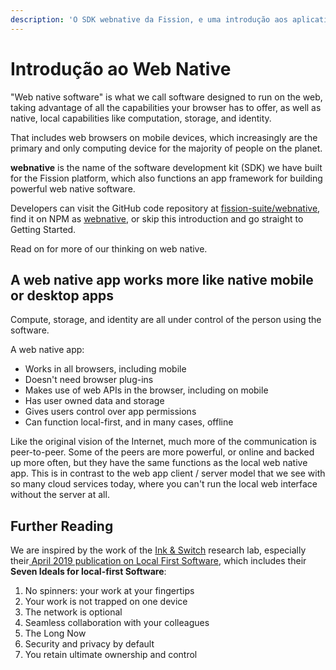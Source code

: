 ```yaml
---
description: 'O SDK webnative da Fission, e uma introdução aos aplicativos nativos da web'
---
```


# Introdução ao Web Native 

"Web native software" is what we call software designed to run on the web, taking advantage of all the capabilities your browser has to offer, as well as native, local capabilities like computation, storage, and identity.

That includes web browsers on mobile devices, which increasingly are the primary and only computing device for the majority of people on the planet.

**webnative** is the name of the software development kit \(SDK\) we have built for the Fission platform, which also functions an app framework for building powerful web native software.

Developers can visit the GitHub code repository at [fission-suite/webnative](https://github.com/fission-suite/webnative), find it on NPM as [webnative](https://www.npmjs.com/package/webnative), or skip this introduction and go straight to Getting Started.

Read on for more of our thinking on web native.

## A web native app works more like native mobile or desktop apps

Compute, storage, and identity are all under control of the person using the software.

A web native app:

* Works in all browsers, including mobile
* Doesn't need browser plug-ins
* Makes use of web APIs in the browser, including on mobile
* Has user owned data and storage
* Gives users control over app permissions
* Can function local-first, and in many cases, offline

Like the original vision of the Internet, much more of the communication is peer-to-peer. Some of the peers are more powerful, or online and backed up more often, but they have the same functions as the local web native app. This is in contrast to the web app client / server model that we see with so many cloud services today, where you can't run the local web interface without the server at all.

## Further Reading

We are inspired by the work of the [Ink & Switch](https://www.inkandswitch.com/) research lab, especially their[ April 2019 publication on Local First Software](https://www.inkandswitch.com/local-first.html), which includes their **Seven Ideals for local-first Software**:

1. No spinners: your work at your fingertips
2. Your work is not trapped on one device
3. The network is optional
4. Seamless collaboration with your colleagues
5. The Long Now
6. Security and privacy by default
7. You retain ultimate ownership and control



